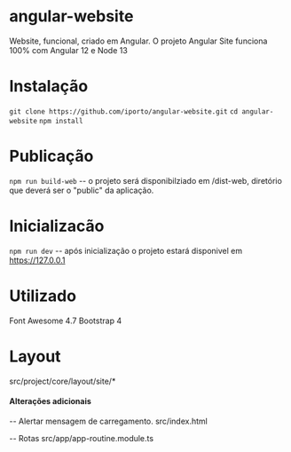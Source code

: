 # angular-website
Website, funcional, criado em Angular.
O projeto Angular Site funciona 100% com Angular 12 e Node 13

# Instalação
``git clone https://github.com/iporto/angular-website.git``
``cd angular-website``
``npm install``

# Publicação
``npm run build-web``
-- o projeto será disponibilziado em /dist-web, diretório que deverá ser o "public" da aplicação.

# Inicializacão
``npm run dev``
-- após inicialização o projeto estará disponivel em https://127.0.0.1

# Utilizado
Font Awesome 4.7
Bootstrap 4

# Layout
src/project/core/layout/site/*

#### Alterações adicionais
-- Alertar mensagem de carregamento.
src/index.html

-- Rotas
src/app/app-routine.module.ts
